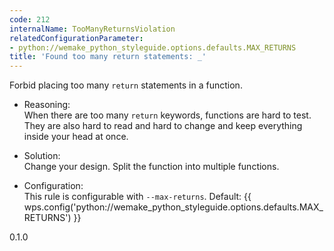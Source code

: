 ```yaml
---
code: 212
internalName: TooManyReturnsViolation
relatedConfigurationParameter:
- python://wemake_python_styleguide.options.defaults.MAX_RETURNS
title: 'Found too many return statements: _'
---
```


Forbid placing too many `return` statements in a function.

  - Reasoning:  
    When there are too many `return` keywords, functions are hard to
    test. They are also hard to read and hard to change and keep
    everything inside your head at once.

  - Solution:  
    Change your design. Split the function into multiple functions.

  - Configuration:  
    This rule is configurable with `--max-returns`. Default:
    {{ wps.config('python://wemake_python_styleguide.options.defaults.MAX_RETURNS') }}

<div class="versionadded">

0.1.0

</div>